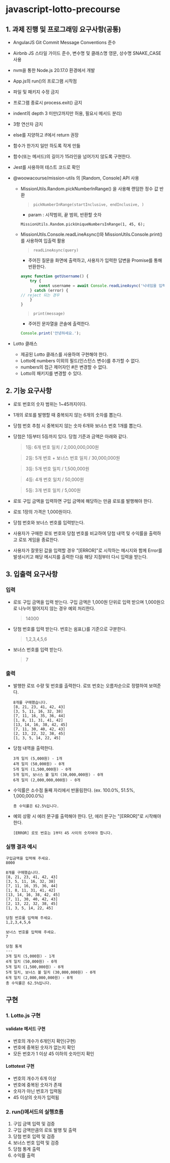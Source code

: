 # javascript-lotto-precourse

## 1. 과제 진행 및 프로그래밍 요구사항(공통)
- AngularJS Git Commit Message Conventions 준수
- Airbnb JS 스타일 가이드 준수, 변수명 및 클래스명 영문, 상수명 SNAKE_CASE 사용
- nvm을 통한 Node.js 20.17.0 환경에서 개발 
- App.js의 run()의 프로그램 시작점
- 파일 및 패키지 수정 금지
- 프로그램 종료시 process.exit() 금지
- indent의 depth 3 미만(2까지만 허용, 필요시 메서드 분리)
- 3항 연산자 금지
- else를 지양하고 if에서 return 권장
- 함수가 한가지 일만 하도록 작게 만듦
- 함수(또는 메서드)의 길이가 15라인을 넘어가지 않도록 구현한다.
- Jest를 사용하여 테스트 코드로 확인
- @woowacourse/mission-utils 의 [Random, Console] API 사용

    - MissionUtils.Random.pickNumberInRange() 을 사용해 랜덤한 정수 값 반환
        > `pickNumberInRange(startInclusive, endInclusive, )`
        
        - param : 시작범위, 끝 범위, 반환할 숫자
        ```
        MissionUtils.Random.pickUniqueNumbersInRange(1, 45, 6);
        ```
    - MissionUtils.Console.readLineAsync()와 MissionUtils.Console.print() 를 사용하여 입출력 활용
        > `readLineAsync(query)`
        - 주어진 질문을 화면에 출력하고, 사용자가 입력한 답변을 Promise를 통해 반환한다.
        ```js
        async function getUsername() {
            try {
                const username = await Console.readLineAsync('닉네임을 입력해주세요.');
            } catch (error) {
        // reject 되는 경우
            }
        }
        ```
        > `print(message)`
        - 주어진 문자열을 콘솔에 출력한다.
        ```js
        Console.print('안녕하세요.');
        ```

- Lotto 클래스
    - 제공된 Lotto 클래스를 사용하여 구현해야 한다.
    - Lotto에 numbers 이외의 필드(인스턴스 변수)를 추가할 수 없다.
    - numbers의 접근 제어자인 #은 변경할 수 없다.
    - Lotto의 패키지를 변경할 수 있다.

## 2. 기능 요구사항
- 로또 번호의 숫자 범위는 1~45까지이다.

- 1개의 로또를 발행할 때 중복되지 않는 6개의 숫자를 뽑는다.

- 당첨 번호 추첨 시 중복되지 않는 숫자 6개와 보너스 번호 1개를 뽑는다.

- 당첨은 1등부터 5등까지 있다. 당첨 기준과 금액은 아래와 같다.

    >1등: 6개 번호 일치 / 2,000,000,000원

    >2등: 5개 번호 + 보너스 번호 일치 / 30,000,000원

    >3등: 5개 번호 일치 / 1,500,000원

    >4등: 4개 번호 일치 / 50,000원

    >5등: 3개 번호 일치 / 5,000원

- 로또 구입 금액을 입력하면 구입 금액에 해당하는 만큼 로또를 발행해야 한다.

- 로또 1장의 가격은 1,000원이다.

- 당첨 번호와 보너스 번호를 입력받는다.
- 사용자가 구매한 로또 번호와 당첨 번호를 비교하여 당첨 내역 및 수익률을 출력하고 로또 게임을 종료한다.

- 사용자가 잘못된 값을 입력할 경우 "[ERROR]"로 시작하는 메시지와 함께 Error를 발생시키고 해당 메시지를 출력한 다음 해당 지점부터 다시 입력을 받는다.

## 3. 입출력 요구사항

### 입력
- 로또 구입 금액을 입력 받는다. 구입 금액은 1,000원 단위로 입력 받으며 1,000원으로 나누어 떨어지지 않는 경우 예외 처리한다.

    >14000
- 당첨 번호를 입력 받는다. 번호는 쉼표(,)를 기준으로 구분한다.
    >1,2,3,4,5,6
- 보너스 번호를 입력 받는다.
    >7
### 출력
- 발행한 로또 수량 및 번호를 출력한다. 로또 번호는 오름차순으로 정렬하여 보여준다.
    ```
    8개를 구매했습니다.
    [8, 21, 23, 41, 42, 43] 
    [3, 5, 11, 16, 32, 38] 
    [7, 11, 16, 35, 36, 44] 
    [1, 8, 11, 31, 41, 42] 
    [13, 14, 16, 38, 42, 45] 
    [7, 11, 30, 40, 42, 43] 
    [2, 13, 22, 32, 38, 45] 
    [1, 3, 5, 14, 22, 45]
    ```
- 당첨 내역을 출력한다.
    ```
    3개 일치 (5,000원) - 1개
    4개 일치 (50,000원) - 0개
    5개 일치 (1,500,000원) - 0개
    5개 일치, 보너스 볼 일치 (30,000,000원) - 0개
    6개 일치 (2,000,000,000원) - 0개
    ```
- 수익률은 소수점 둘째 자리에서 반올림한다. (ex. 100.0%, 51.5%, 1,000,000.0%)
    ```
    총 수익률은 62.5%입니다.
    ```

- 예외 상황 시 에러 문구를 출력해야 한다. 단, 에러 문구는 "[ERROR]"로 시작해야 한다.
    ```
    [ERROR] 로또 번호는 1부터 45 사이의 숫자여야 합니다.
    ```
### 실행 결과 예시
```
구입금액을 입력해 주세요.
8000

8개를 구매했습니다.
[8, 21, 23, 41, 42, 43] 
[3, 5, 11, 16, 32, 38] 
[7, 11, 16, 35, 36, 44] 
[1, 8, 11, 31, 41, 42] 
[13, 14, 16, 38, 42, 45] 
[7, 11, 30, 40, 42, 43] 
[2, 13, 22, 32, 38, 45] 
[1, 3, 5, 14, 22, 45]

당첨 번호를 입력해 주세요.
1,2,3,4,5,6

보너스 번호를 입력해 주세요.
7

당첨 통계
---
3개 일치 (5,000원) - 1개
4개 일치 (50,000원) - 0개
5개 일치 (1,500,000원) - 0개
5개 일치, 보너스 볼 일치 (30,000,000원) - 0개
6개 일치 (2,000,000,000원) - 0개
총 수익률은 62.5%입니다.
```


## 구현

### 1. Lotto.js 구현
#### validate 메서드 구현
- 번호의 개수가 6개인지 확인(구현)
- 번호에 중복된 숫자가 없는지 확인
- 모든 번호가 1 이상 45 이하의 숫자인지 확인
#### Lottotest 구현
- 번호의 개수가 6개 이상
- 번호에 중복된 숫자가 존재
- 숫자가 아닌 번호가 입력됨
- 45 이상의 숫자가 입력됨

### 2. run()메서드의 실행흐름
1. 구입 금액 입력 및 검증
2. 구입 금액만큼의 로또 발행 및 출력
3. 당첨 번호 입력 및 검증
4. 보너스 번호 입력 및 검증
5. 당첨 통계 출력
6. 수익률 출력
